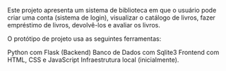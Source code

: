 Este projeto apresenta um sistema de biblioteca em que o usuário pode criar uma conta (sistema de login), visualizar o catálogo de livros, fazer empréstimo de livros, devolvê-los e avaliar os livros.

O protótipo de projeto usa as seguintes ferramentas:

Python com Flask (Backend)
Banco de Dados com Sqlite3
Frontend com HTML, CSS e JavaScript
Infraestrutura local (inicialmente).
